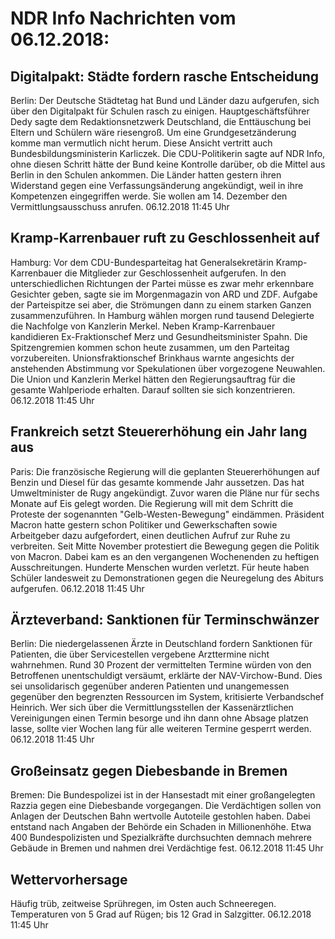 # NDR Info Nachrichten vom 06.12.2018:


## Digitalpakt: Städte fordern rasche Entscheidung
Berlin: Der Deutsche Städtetag hat Bund und Länder dazu aufgerufen, sich über den Digitalpakt für Schulen rasch zu einigen. Hauptgeschäftsführer Dedy sagte dem Redaktionsnetzwerk Deutschland, die Enttäuschung bei Eltern und Schülern wäre riesengroß. Um eine Grundgesetzänderung komme man vermutlich nicht herum. Diese Ansicht vertritt auch Bundesbildungsministerin Karliczek. Die CDU-Politikerin sagte auf NDR Info, ohne diesen Schritt hätte der Bund keine Kontrolle darüber, ob die Mittel aus Berlin in den Schulen ankommen. Die Länder hatten gestern ihren Widerstand gegen eine Verfassungsänderung angekündigt, weil in ihre Kompetenzen eingegriffen werde. Sie wollen am 14. Dezember den Vermittlungsausschuss anrufen. 06.12.2018 11:45 Uhr 

## Kramp-Karrenbauer ruft zu Geschlossenheit auf
Hamburg: Vor dem CDU-Bundesparteitag hat Generalsekretärin Kramp-Karrenbauer die Mitglieder zur Geschlossenheit aufgerufen. In den unterschiedlichen Richtungen der Partei müsse es zwar mehr erkennbare Gesichter geben, sagte sie im Morgenmagazin von ARD und ZDF. Aufgabe der Parteispitze sei aber, die Strömungen dann zu einem starken Ganzen zusammenzuführen. In Hamburg wählen morgen rund tausend Delegierte die Nachfolge von Kanzlerin Merkel. Neben Kramp-Karrenbauer kandidieren Ex-Fraktionschef Merz und Gesundheitsminister Spahn. Die Spitzengremien kommen schon heute zusammen, um den Parteitag vorzubereiten. Unionsfraktionschef Brinkhaus warnte angesichts der anstehenden Abstimmung vor Spekulationen über vorgezogene Neuwahlen. Die Union und Kanzlerin Merkel hätten den Regierungsauftrag für die gesamte Wahlperiode erhalten. Darauf sollten sie sich konzentrieren. 06.12.2018 11:45 Uhr 

## Frankreich setzt Steuererhöhung ein Jahr lang aus
Paris: Die französische Regierung will die geplanten Steuererhöhungen auf Benzin und Diesel für das gesamte kommende Jahr aussetzen. Das hat Umweltminister de Rugy angekündigt. Zuvor waren die Pläne nur für sechs Monate auf Eis gelegt worden. Die Regierung will mit dem Schritt die Proteste der sogenannten "Gelb-Westen-Bewegung" eindämmen. Präsident Macron hatte gestern schon Politiker und Gewerkschaften sowie Arbeitgeber dazu aufgefordert, einen deutlichen Aufruf zur Ruhe zu verbreiten. Seit Mitte November protestiert die Bewegung gegen die Politik von Macron. Dabei kam es an den vergangenen Wochenenden zu heftigen Ausschreitungen. Hunderte Menschen wurden verletzt. Für heute haben Schüler landesweit zu Demonstrationen gegen die Neuregelung des Abiturs aufgerufen. 06.12.2018 11:45 Uhr 

## Ärzteverband: Sanktionen für Terminschwänzer
Berlin: Die niedergelassenen Ärzte in Deutschland fordern Sanktionen für Patienten, die über Servicestellen vergebene Arzttermine nicht wahrnehmen. Rund 30 Prozent der vermittelten Termine würden von den Betroffenen unentschuldigt versäumt, erklärte der NAV-Virchow-Bund. Dies sei unsolidarisch gegenüber anderen Patienten und unangemessen gegenüber den begrenzten Ressourcen im System, kritisierte Verbandschef Heinrich. Wer sich über die Vermittlungsstellen der Kassenärztlichen Vereinigungen einen Termin besorge und ihn dann ohne Absage platzen lasse, sollte vier Wochen lang für alle weiteren Termine gesperrt werden. 06.12.2018 11:45 Uhr 

## Großeinsatz gegen Diebesbande in Bremen
Bremen: Die Bundespolizei ist in der Hansestadt mit einer großangelegten Razzia gegen eine Diebesbande vorgegangen. Die Verdächtigen sollen von Anlagen der Deutschen Bahn wertvolle Autoteile gestohlen haben. Dabei entstand nach Angaben der Behörde ein Schaden in Millionenhöhe. Etwa 400 Bundespolizisten und Spezialkräfte durchsuchten demnach mehrere Gebäude in Bremen und nahmen drei Verdächtige fest. 06.12.2018 11:45 Uhr 

## Wettervorhersage
Häufig trüb, zeitweise Sprühregen, im Osten auch Schneeregen. Temperaturen von 5 Grad auf Rügen; bis 12 Grad in Salzgitter. 06.12.2018 11:45 Uhr 
